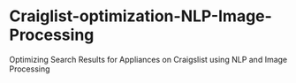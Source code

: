 # Craiglist-optimization-NLP-Image-Processing
Optimizing Search Results for Appliances on Craigslist using NLP and Image Processing
